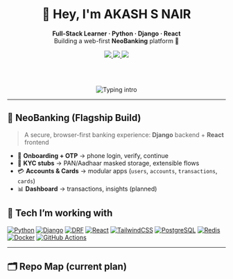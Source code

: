 <!-- Profile README for YOUR_NAME_HERE -->
<!-- Replace YOUR_GITHUB_USERNAME and links before committing -->

<!-- HEADER -->
<div align="center">
  
# 👋 Hey, I'm AKASH S NAIR  
**Full-Stack Learner · Python · Django · React**  
Building a web-first **NeoBanking** platform 🚀

<a href="https://github.com/astradevop?tab=followers">
  <img src="https://img.shields.io/github/followers/astradevop?label=Followers&style=flat-square" />
</a>
<a href="https://github.com/astradevop">
  <img src="https://komarev.com/ghpvc/?username=astradevop&style=flat-square" />
</a>
<a href="https://www.linkedin.com/in/aakash-s-nair/">
  <img src="https://img.shields.io/badge/Connect-LinkedIn-blue?style=flat-square&logo=linkedin" />
</a>

<br/><br/>

<picture>
  <source media="(prefers-color-scheme: dark)" srcset="https://readme-typing-svg.herokuapp.com?font=Fira+Code&pause=800&color=00E5FF&center=true&vCenter=true&width=600&lines=Web-first+NeoBanking;Django+%2B+DRF+%2B+React;Clean+APIs%2C+secure+flows%2C+real+UX;Learning+in+public+%26+shipping+fast" />
  <img alt="Typing intro" src="https://readme-typing-svg.herokuapp.com?font=Fira+Code&pause=800&color=0A66C2&center=true&vCenter=true&width=600&lines=Web-first+NeoBanking;Django+%2B+DRF+%2B+React;Clean+APIs%2C+secure+flows%2C+real+UX;Learning+in+public+%26+shipping+fast" />
</picture>

</div>

---

## 🏦 NeoBanking (Flagship Build)
> A secure, browser-first banking experience: **Django** backend + **React** frontend

- 🔐 **Onboarding + OTP** → phone login, verify, continue
- 🧾 **KYC stubs** → PAN/Aadhaar masked storage, extensible flows
- 💳 **Accounts & Cards** → modular apps (`users`, `accounts`, `transactions`, `cards`)
- 📊 **Dashboard** → transactions, insights (planned)



## 🧰 Tech I’m working with
<p>
  <a href="#"><img alt="Python" src="https://img.shields.io/badge/Python-3776AB?logo=python&logoColor=white"></a>
  <a href="#"><img alt="Django" src="https://img.shields.io/badge/Django-092E20?logo=django&logoColor=white"></a>
  <a href="#"><img alt="DRF" src="https://img.shields.io/badge/DRF-EE3A3A?logo=django&logoColor=white"></a>
  <a href="#"><img alt="React" src="https://img.shields.io/badge/React-20232a?logo=react&logoColor=61DAFB"></a>
  <a href="#"><img alt="TailwindCSS" src="https://img.shields.io/badge/Tailwind-06B6D4?logo=tailwindcss&logoColor=white"></a>
  <a href="#"><img alt="PostgreSQL" src="https://img.shields.io/badge/Postgres-4169E1?logo=postgresql&logoColor=white"></a>
  <a href="#"><img alt="Redis" src="https://img.shields.io/badge/Redis-DC382D?logo=redis&logoColor=white"></a>
  <a href="#"><img alt="Docker" src="https://img.shields.io/badge/Docker-2496ED?logo=docker&logoColor=white"></a>
  <a href="#"><img alt="GitHub Actions" src="https://img.shields.io/badge/GitHub_Actions-2088FF?logo=github-actions&logoColor=white"></a>
</p>

---

## 🗂️ Repo Map (current plan)
